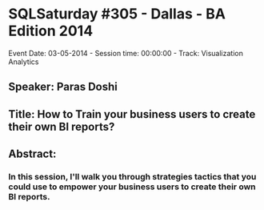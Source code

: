 # SQLSaturday #305 - Dallas - BA Edition 2014
Event Date: 03-05-2014 - Session time: 00:00:00 - Track: Visualization  Analytics
## Speaker: Paras Doshi
## Title: How to Train your business users to create their own BI reports?
## Abstract:
### In this session, I'll walk you through strategies  tactics that you could use to empower your business users to create their own BI reports.
